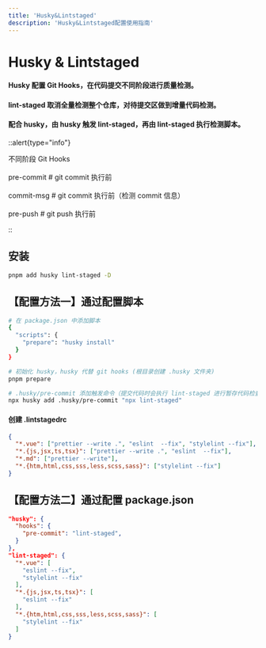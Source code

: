 ```yaml
---
title: 'Husky&Lintstaged'
description: 'Husky&Lintstaged配置使用指南'
---
```


# Husky & Lintstaged

#### Husky 配置 Git Hooks，在代码提交不同阶段进行质量检测。

#### lint-staged 取消全量检测整个仓库，对待提交区做到增量代码检测。

#### 配合 husky，由 husky 触发 lint-staged，再由 lint-staged 执行检测脚本。

::alert{type="info"}

不同阶段 Git Hooks 
<br /> <br /> 
pre-commit # git commit 执行前 
<br /> <br /> 
commit-msg # git commit 执行前（检测 commit 信息） 
<br /> <br /> 
pre-push # git push 执行前 

::

## 安装

```bash
pnpm add husky lint-staged -D
```

## 【配置方法一】通过配置脚本

```bash
# 在 package.json 中添加脚本
{
  "scripts": {
    "prepare": "husky install"
  }
}

# 初始化 husky，husky 代替 git hooks (根目录创建 .husky 文件夹)
pnpm prepare

# .husky/pre-commit 添加触发命令（提交代码时会执行 lint-staged 进行暂存代码检查）
npx husky add .husky/pre-commit "npx lint-staged"
```

#### 创建 .lintstagedrc

```json
{
  "*.vue": ["prettier --write .", "eslint  --fix", "stylelint --fix"],
  "*.{js,jsx,ts,tsx}": ["prettier --write .", "eslint  --fix"],
  "*.md": ["prettier --write"],
  "*.{htm,html,css,sss,less,scss,sass}": ["stylelint --fix"]
}
```

## 【配置方法二】通过配置 package.json

```json
"husky": {
  "hooks": {
    "pre-commit": "lint-staged",
  }
},
"lint-staged": {
  "*.vue": [
    "eslint --fix",
    "stylelint --fix"
  ],
  "*.{js,jsx,ts,tsx}": [
    "eslint --fix"
  ],
  "*.{htm,html,css,sss,less,scss,sass}": [
    "stylelint --fix"
  ]
}
```
